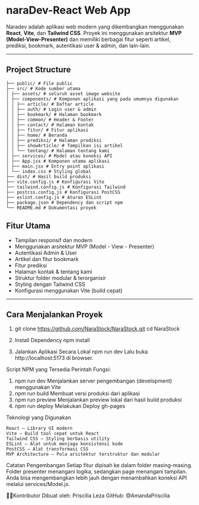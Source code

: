 # naraDev-React Web App
Naradev adalah aplikasi web modern yang dikembangkan menggunakan **React**, **Vite**, dan **Tailwind CSS**. Proyek ini menggunakan arsitektur **MVP (Model-View-Presenter)** dan memiliki berbagai fitur seperti artikel, prediksi, bookmark, autentikasi user & admin, dan lain-lain.

---

## Project Structure
```
├── public/ # File public
├── src/ # Kode sumber utama
│ ├── assets/ # seluruh asset image website
│ ├── components/ # Komponen aplikasi yang pada umumnya digunakan
│ │ ├── article/ # Daftar article
│ │ ├── auth/ # Login user & admin
│ │ ├── bookmark/ # Halaman bookmark
│ │ ├── common/ # Header & Footer
│ │ ├── contact/ # Halaman kontak
│ │ ├── fitur/ # Fitur aplikasi
│ │ ├── home/ # Beranda
│ │ ├── prediksi/ # Halaman prediksi
│ │ ├── showArticle/ # Tampilkan isi artikel
│ │ └── tentang/ # Halaman tentang kami
│ ├── services/ # Model atau koneksi API
│ ├── App.jsx # Komponen utama aplikasi
│ ├── main.jsx # Entry point aplikasi
│ └── index.css # Styling global
├── dist/ # Hasil build produksi
├── vite.config.js # Konfigurasi Vite
├── tailwind.config.js # Konfigurasi Tailwind
├── postcss.config.js # Konfigurasi PostCSS
├── eslint.config.js # Aturan ESLint
├── package.json # Dependency dan script npm
└── README.md # Dokumentasi proyek
```


## Fitur Utama
- Tampilan responsif dan modern
- Menggunakan arsitektur MVP (Model - View - Presenter)
- Autentikasi Admin & User
- Artikel dan fitur bookmark
- Fitur prediksi
- Halaman kontak & tentang kami
- Struktur folder modular & terorganisir
- Styling dengan Tailwind CSS
- Konfigurasi menggunakan Vite (build cepat)

---

## Cara Menjalankan Proyek
1. git clone https://github.com/NaraStock/NaraStock.git
   cd NaraStock

2. Install Dependency
   npm install

3. Jalankan Aplikasi Secara Lokal
   npm run dev
   Lalu buka http://localhost:5173 di browser.

Script NPM yang Tersedia
Perintah	Fungsi:
1. npm run dev	Menjalankan server pengembangan (development) menggunakan Vite
2. npm run build	Membuat versi produksi dari aplikasi
3. npm run preview	Menjalankan preview lokal dari hasil build produksi
4. npm run deploy Melakukan Deploy gh-pages


Teknologi yang Digunakan
```
React — Library UI modern
Vite — Build tool cepat untuk React
Tailwind CSS — Styling berbasis utility
ESLint — Alat untuk menjaga konsistensi kode
PostCSS — Alat transformasi CSS
MVP Architecture — Pola arsitektur terstruktur dan modular
```

Catatan Pengembangan
Setiap fitur dipisah ke dalam folder masing-masing.
Folder presenter menangani logika, sedangkan page menangani tampilan.
Anda bisa mengembangkan lebih jauh dengan menambahkan koneksi API melalui services/Model.js.

🙋‍♀Kontributor
Dibuat oleh: Priscilia Leza
GitHub: @AmandaPriscilia






